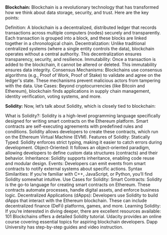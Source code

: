 **Blockchain:**
Blockchain is a revolutionary technology that has transformed how we think about data storage, security, and trust. Here are the key points:

Definition: A blockchain is a decentralized, distributed ledger that records transactions across multiple computers (nodes) securely and transparently. Each transaction is grouped into a block, and these blocks are linked together in a chronological chain.
Decentralization: Unlike traditional centralized systems (where a single entity controls the data), blockchain operates without a central authority. This decentralization ensures transparency, security, and resilience.
Immutability: Once a transaction is added to the blockchain, it cannot be altered or deleted. This immutability ensures data integrity.
Consensus Mechanisms: Blockchains use consensus algorithms (e.g., Proof of Work, Proof of Stake) to validate and agree on the ledger's state. These mechanisms prevent malicious actors from tampering with the data.
Use Cases: Beyond cryptocurrencies (like Bitcoin and Ethereum), blockchain finds applications in supply chain management, identity verification, voting systems, and more.

**Solidity:**
Now, let’s talk about Solidity, which is closely tied to blockchain:

What is Solidity?: Solidity is a high-level programming language specifically designed for writing smart contracts on the Ethereum platform. Smart contracts are self-executing agreements with predefined rules and conditions. Solidity allows developers to create these contracts, which run on the Ethereum Virtual Machine (EVM).
Features of Solidity:
Statically Typed: Solidity enforces strict typing, making it easier to catch errors during development.
Object-Oriented: It follows an object-oriented paradigm, allowing developers to define custom data structures (contracts) and their behavior.
Inheritance: Solidity supports inheritance, enabling code reuse and modular design.
Events: Developers can emit events from smart contracts to notify external systems about specific actions.
Syntax Similarities: If you’re familiar with C++, JavaScript, or Python, you’ll find Solidity somewhat intuitive.
Use Cases for Solidity:
Smart Contracts: Solidity is the go-to language for creating smart contracts on Ethereum. These contracts automate processes, handle digital assets, and enforce business logic.
Decentralized Applications (dApps): Developers use Solidity to build dApps that interact with the Ethereum blockchain. These can include decentralized finance (DeFi) platforms, games, and more.
Learning Solidity:
If you’re interested in diving deeper, there are excellent resources available:
101 Blockchains offers a detailed Solidity tutorial.
Udacity provides an online course covering essential topics for aspiring blockchain developers.
Dapp University has step-by-step guides and video instruction.
